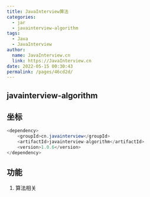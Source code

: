 ```yaml
---
title: JavaInterview算法
categories: 
  - jar
  - javainterview-algorithm
tags: 
  - Java
  - JavaInterview
author: 
  name: JavaInterview.cn
  link: https://JavaInterview.cn
date: 2022-05-15 00:30:43
permalink: /pages/46cd2d/
---
```


## javainterview-algorithm

## 坐标
```java
<dependency>
    <groupId>cn.javainterview</groupId>
    <artifactId>javainterview-algorithm</artifactId>
    <version>1.0.6</version>
</dependency>
```

## 功能
1. 算法相关